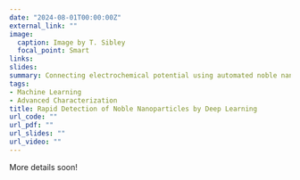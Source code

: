 ```yaml
---
date: "2024-08-01T00:00:00Z"
external_link: ""
image:
  caption: Image by T. Sibley
  focal_point: Smart
links:
slides: 
summary: Connecting electrochemical potential using automated noble nanoparticle detection
tags:
- Machine Learning
- Advanced Characterization
title: Rapid Detection of Noble Nanoparticles by Deep Learning
url_code: ""
url_pdf: ""
url_slides: ""
url_video: ""
---
```


More details soon!